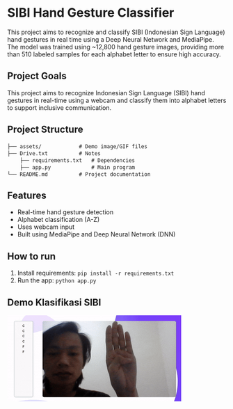 # SIBI Hand Gesture Classifier

This project aims to recognize and classify SIBI (Indonesian Sign Language) hand gestures in real time using a Deep Neural Network and MediaPipe.
The model was trained using ~12,800 hand gesture images, providing more than 510 labeled samples for each alphabet letter to ensure high accuracy.

## Project Goals
This project aims to recognize Indonesian Sign Language (SIBI) hand gestures in real-time using a webcam and classify them into alphabet letters to support inclusive communication.

## Project Structure
```
├── assets/            # Demo image/GIF files
├── Drive.txt          # Notes
    ├── requirements.txt   # Dependencies
    ├── app.py             # Main program
└── README.md          # Project documentation
```

## Features
- Real-time hand gesture detection
- Alphabet classification (A-Z)
- Uses webcam input
- Built using MediaPipe and Deep Neural Network (DNN)

## How to run
1. Install requirements: `pip install -r requirements.txt`
2. Run the app: `python app.py`

## Demo Klasifikasi SIBI
![Demo Klasifikasi SIBI](assets/demo.gif)
